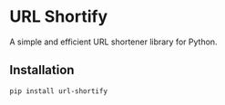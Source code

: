 # URL Shortify

A simple and efficient URL shortener library for Python.

## Installation

```bash
pip install url-shortify